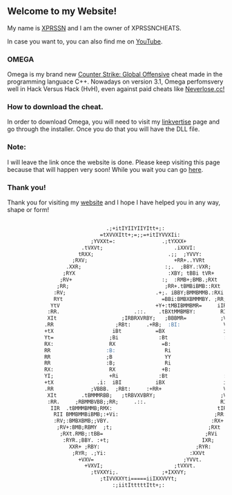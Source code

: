 ## Welcome to my Website! 

My name is [XPRSSN](https://github.com/XPRSSN) and I am the owner of XPRSSNCHEATS.

In case you want to, you can also find me on [YouTube](https://www.youtube.com/watch?v=dQw4w9WgXcQ).

 
### OMEGA

Omega is my brand new [Counter Strike: Global Offensive](https://store.steampowered.com/app/730/CounterStrike_Global_Offensive/) cheat made in the programming languace C++. Nowadays on version 3.1, Omega perfomsvery well in Hack Versus Hack (HvH), even against paid cheats like [Neverlose.cc!](https://neverlose.cc/)


### How to download the cheat.

In order to download Omega, you will need to visit my [linkvertise](https://publisher.linkvertise.com/) page and go through the installer. Once you do that you will have the DLL file.


### Note:
I will leave the link once the website is done. 
Please keep visiting this page because that will happen very soon!
While you wait you can go [here](https://www.boredbutton.com/).


### Thank you!

Thank you for visiting my [website](https://xprssn.github.io/) and I hope I have helped you in any way, shape or form!


```markdown

                                .;+itIYIIYIIYItt+;:                      
                              =tXVVXItt+;=;;=+itIYVVXIi:                  
                           ;YVXXt=:               .;tYXXX+                
                        .tVXVt;                       .iXXVI:             
                       tRXX;                        .;;  ;YVVY:           
                     ;RXV;                            +RR+..YVRt          
                   .XXR;                           :;.  ;BBY.:VXR;        
                  ;RYX                              :XBY; tBBi tVR+       
                 ;RV+                             :;  :RMB+;BMB.;RXt      
                ;RR;                               ;RR+.tBMBiBMB::RXt     
               :RV;                             .+;. iBBY;BMMBMMB.:RXi    
               RYt                                =BBi:BMBXBMMMBY. ;RR;   
              YtV                               +Y+:tMBIBMMBMR=     iIR   
             :RR.                        .::.    .tBXtMMBMBY:        RIi  
             XIt                     ;IRBRXVRBY;   ;BBBMR=           ;VR  
            .RR                    ;RBt:     .+RB;  :BI:              VY; 
            +tX                   iBt           =BX                   itY 
            Yt=                  ;Bi             :Bt                  :XR 
            RX:                  RX               =B:                  RX.
            RR                  :B:                Ri                  YX:
            RR                  ;B                 YY                  YY;
            RR                  :B;                Ri                  YX:
            RX:                  RX               +B:                  RX.
            YI;                  +Ri             :Bt                  :XR 
            +tX              .i:  iBI           iBX                   itY 
            .RR            ;VBBB.  ;RBt:     :+RR+                    VY; 
             XIt        .tBMMMRBB;   ;tRBVXVBRY;                     ;VR  
             :RR.     ;RBMMBVBB;;RR;     .::.                        RIi  
              IIR  .tBMMMBMMB;RMX:                                  tIR   
               RII BMMBMMBiBMB;:+Vi:                               ;RR:   
               :RV;:BMBXBMB;;VBY.                                 :RX+    
                ;RV+:BMB;RBMY  ;t;                               ;RXt     
                 ;RXt.RMB;:tBB=                                 ;RVi      
                  :RYR.;BBY. :+t;                              IXR;       
                    XXR+ ;RBY:                               ;RYR:        
                     ;RYR; .;Yi:                           :XXVt          
                       +VXV=                             ;YVVt.           
                         +VXVI;                       ;tVXVt.             
                           ;tVXXYi;.              ;+IXXVY;                
                              ;tIVVXXYti=====iiIXXVVYt;                   
                                  :;iitItttttItt+;:



```
